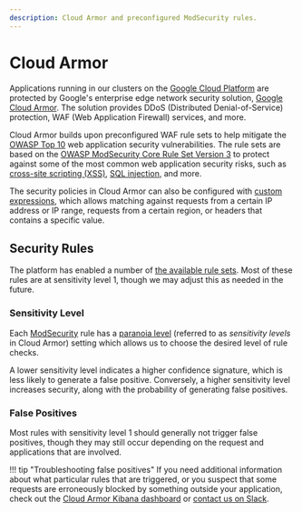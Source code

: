 ```yaml
---
description: Cloud Armor and preconfigured ModSecurity rules.
---
```


# Cloud Armor

Applications running in our clusters on the [Google Cloud Platform](../clusters/gcp.md) are protected by Google's
enterprise edge network security solution, [Google Cloud Armor](https://cloud.google.com/armor). The solution provides
DDoS (Distributed Denial-of-Service) protection, WAF (Web Application Firewall) services, and more.

Cloud Armor builds upon preconfigured WAF rule sets to help mitigate
the [OWASP Top 10](https://owasp.org/www-project-top-ten/) web application security vulnerabilities. The rule sets are
based on the [OWASP ModSecurity Core Rule Set Version 3](https://github.com/coreruleset/coreruleset/tree/v3.0/master)
to protect against some of the most common web application security risks, such
as [cross-site scripting (XSS)](https://cloud.google.com/armor/docs/rule-tuning#cross-site_scripting_xss),
[SQL injection](https://cloud.google.com/armor/docs/rule-tuning#sql_injection_sqli), and more.

The security policies in Cloud Armor can also be configured with 
[custom expressions](https://cloud.google.com/armor/docs/configure-security-policies#sample-expressions), which allows 
matching against requests from a certain IP address or IP range, requests from a certain region, or 
headers that contains a specific value.

## Security Rules

The platform has enabled a number of [the available rule sets](https://cloud.google.com/armor/docs/rule-tuning). Most of
these rules are at sensitivity level 1, though we may adjust this as needed in the future.

### Sensitivity Level

Each [ModSecurity](https://cloud.google.com/armor/docs/rule-tuning#preconfigured_modsecurity_rules) rule has a 
[paranoia level](https://coreruleset.org/faq/#paranoialevel) (referred to as _sensitivity levels_ in Cloud Armor) setting 
which allows us to choose the desired level of rule checks. 

A lower sensitivity level indicates a higher confidence signature, which is less likely to generate a false positive. 
Conversely, a higher sensitivity level increases security, along with the probability of generating false 
positives.

### False Positives

Most rules with sensitivity level 1 should generally not trigger false positives, though they may still occur depending
on the request and applications that are involved.

!!! tip "Troubleshooting false positives"
    If you need additional information about what particular rules that are triggered, or you suspect that some requests
    are erroneously blocked by something outside your application, check out the
    [Cloud Armor Kibana dashboard](https://logs.adeo.no/goto/e6bb3e20cf35b7c3b224338240739fce) or
    [contact us on Slack](../support.md#contact-the-nais-team).
